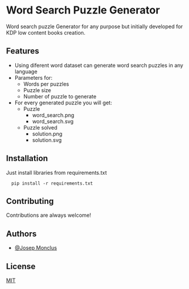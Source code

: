 
# Word Search Puzzle Generator

Word search puzzle Generator for any purpose but initially developed for KDP low content books creation.


## Features

- Using diferent word dataset can generate word search puzzles in any language
- Parameters for:
    - Words per puzzles
    - Puzzle size
    - Number of puzzle to generate
- For every generated puzzle you will get:
    - Puzzle
        - word_search.png
        - word_search.svg
    - Puzzle solved
        - solution.png
        - solution.svg


## Installation

Just install libraries from requirements.txt 

```
  pip install -r requirements.txt
```

    
## Contributing

Contributions are always welcome!


## Authors

- [@Josep Monclus](https://www.github.com/josepmonclus)


## License

[MIT](https://choosealicense.com/licenses/mit/)

